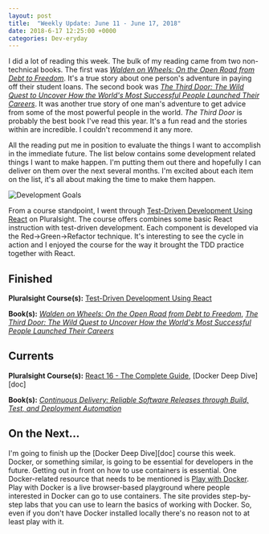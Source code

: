 ```yaml
---
layout: post
title:  "Weekly Update: June 11 - June 17, 2018"
date: 2018-6-17 12:25:00 +0000
categories: Dev-eryday
---
```


I did a lot of reading this week. The bulk of my reading came from two non-technical books. The first was *[Walden on Wheels: On the Open Road from Debt to Freedom][wal]*. It's a true story about one person's adventure in paying off their student loans. The second book was *[The Third Door: The Wild Quest to Uncover How the World's Most Successful People Launched Their Careers][thi]*. It was another true story of one man's adventure to get advice from some of the most powerful people in the world. *The Third Door* is probably the best book I've read this year. It's a fun read and the stories within are incredible. I couldn't recommend it any more.

All the reading put me in position to evaluate the things I want to accomplish in the immediate future. The list below contains some development related things I want to make happen. I'm putting them out there and hopefully I can deliver on them over the next several months. I'm excited about each item on the list, it's all about making the time to make them happen.

![Development Goals](https://farm2.staticflickr.com/1726/27989046677_901ec587fe.jpg)

From a course standpoint, I went through [Test-Driven Development Using React][tdd] on Pluralsight. The course offers combines some basic React instruction with test-driven development. Each component is developed via the Red->Green->Refactor technique. It's interesting to see the cycle in action and I enjoyed the course for the way it brought the TDD practice together with React.

## Finished

**Pluralsight Course(s):** [Test-Driven Development Using React][tdd]

**Book(s):** *[Walden on Wheels: On the Open Road from Debt to Freedom][wal]*, *[The Third Door: The Wild Quest to Uncover How the World's Most Successful People Launched Their Careers][thi]*

## Currents

**Pluralsight Course(s):** [React 16 - The Complete Guide][re], [Docker Deep Dive][doc]

**Book(s):** *[Continuous Delivery: Reliable Software Releases through Build, Test, and Deployment Automation][cd]*

## On the Next...

I'm going to finish up the [Docker Deep Dive][doc] course this week. Docker, or something similar, is going to be essential for developers in the future. Getting out in front on how to use containers is essential. One Docker-related resource that needs to be mentioned is [Play with Docker][pwd]. Play with Docker is a live browser-based playground where people interested in Docker can go to use containers. The site provides step-by-step labs that you can use to learn the basics of working with Docker. So, even if you don't have Docker installed locally there's no reason not to at least play with it.

[pwd]: https://labs.play-with-docker.com/
[thi]: https://www.amazon.com/Third-Door-Uncover-Successful-Launched-ebook/dp/B076NS2JSW/
[tdd]: https://app.pluralsight.com/library/courses/test-driven-development-react/table-of-contents
[re]: https://www.udemy.com/react-the-complete-guide-incl-redux/
[cd]: https://www.amazon.com/Continuous-Delivery-Deployment-Automation-Addison-Wesley/dp/0321601912
[code]: https://www.amazon.com/Code-Language-Computer-Developer-Practices-ebook/dp/B00JDMPOK2/
[jss]: https://app.pluralsight.com/library/courses/play-by-play-javascript-security/table-of-contents
[vsts]: https://app.pluralsight.com/library/courses/getting-started-visual-studio-team-services-2018/table-of-contents
[son]: https://sonarwhal.com/
[owa]: https://www.owasp.org/index.php/Category:OWASP_Top_Ten_Project
[oid]: https://github.com/IdentityModel/oidc-client-js
[cf]: https://codefights.com/
[snow]: https://www.amazon.com/Snow-Crash-Novel-Neal-Stephenson-ebook/dp/B000FBJCJE/
[vsc]: https://app.pluralsight.com/library/courses/play-by-play-visual-studio-code-can-do-that/table-of-contents
[vscode]: https://code.visualstudio.com/
[fb]: https://firebase.google.com/
[az]: https://azure.microsoft.com/en-us/
[team]: https://www.visualstudio.com/team-services/
[auth]: https://firebase.google.com/products/auth/
[lps]: https://leetcode.com/problems/longest-palindromic-substring/description/
[rc]: https://app.pluralsight.com/library/courses/aspdotnet-core-react-building-website/exercise-files
[fun]: https://app.pluralsight.com/library/courses/writing-purely-functional-code-csharp/table-of-contents
[je]: https://facebook.github.io/jest/
[cfi]: https://codefights.com/arcade/intro
[ef]: https://app.pluralsight.com/library/courses/e-f-core-2-beyond-the-basics-mappings/table-of-contents
[sp]: https://docs.microsoft.com/en-us/ef/core/modeling/shadow-properties
[wal]: https://www.amazon.com/Walden-Wheels-Open-Road-Freedom-ebook/dp/B00B77UDWU/
[dok]: https://app.pluralsight.com/library/courses/docker-deep-dive-update/table-of-contents